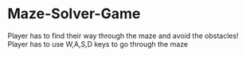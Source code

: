 # Maze-Solver-Game
Player has to find their way through the maze and avoid the obstacles!
Player has to use W,A,S,D keys to go through the maze